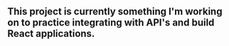 ## This project is currently something I'm working on to practice integrating with API's and build React applications.


